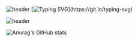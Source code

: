  
![header](https://capsule-render.vercel.app/api?type=waving&color=6994CDEE&text=&animation=twinkling&height=80)
[![Typing SVG](https://readme-typing-svg.demolab.com?font=Alkatra&weight=500&size=45&duration=3500&pause=3&color=6994CDEE&center=false&vCenter=false&multiline=true&repeat=true&width=1000&height=100&lines=Welcome+to+sangy227+GitHub!)](https://git.io/typing-svg)

 ![header](https://capsule-render.vercel.app/api?type=cylinder)
<div align="left">


![Anurag's GitHub stats](https://github-readme-stats.vercel.app/api?username=sangy227&show_icons=true&theme=radical)
